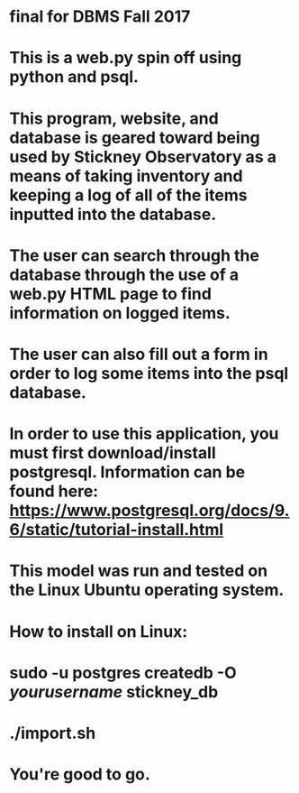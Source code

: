 # final for DBMS Fall 2017

# This is a web.py spin off using python and psql.

# This program, website, and database is geared toward being used by Stickney Observatory as a means of taking inventory and keeping a log of all of the items inputted into the database.

# The user can search through the database through the use of a web.py HTML page to find information on logged items.

# The user can also fill out a form in order to log some items into the psql database. 

# In order to use this application, you must first download/install postgresql. Information can be found here: https://www.postgresql.org/docs/9.6/static/tutorial-install.html

# This model was run and tested on the Linux Ubuntu operating system.

# How to install on Linux:

# sudo -u postgres createdb -O _yourusername_ stickney_db

# ./import.sh

# You're good to go.

